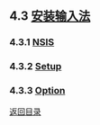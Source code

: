 ## 4.3 [安装输入法](https://github.com/ChineseInputMethod/weasel/blob/master/doc/4.3%20WeaselSetup/install.md)

### 4.3.1 [NSIS](https://github.com/ChineseInputMethod/weasel/blob/master/doc/4.3%20WeaselSetup/4.3.1%20installation/install.nsi.md)

### 4.3.2 [Setup](https://github.com/ChineseInputMethod/weasel/blob/master/doc/4.3%20WeaselSetup/4.3.2%20Setup/WeaselSetup.cpp.md)

### 4.3.3 [Option](https://github.com/ChineseInputMethod/weasel/blob/master/doc/4.3%20WeaselSetup/4.3.3%20Option/InstallOptionsDlg.cpp.md)

[返回目录](https://github.com/ChineseInputMethod/weasel/blob/master/doc/catalogue.md)